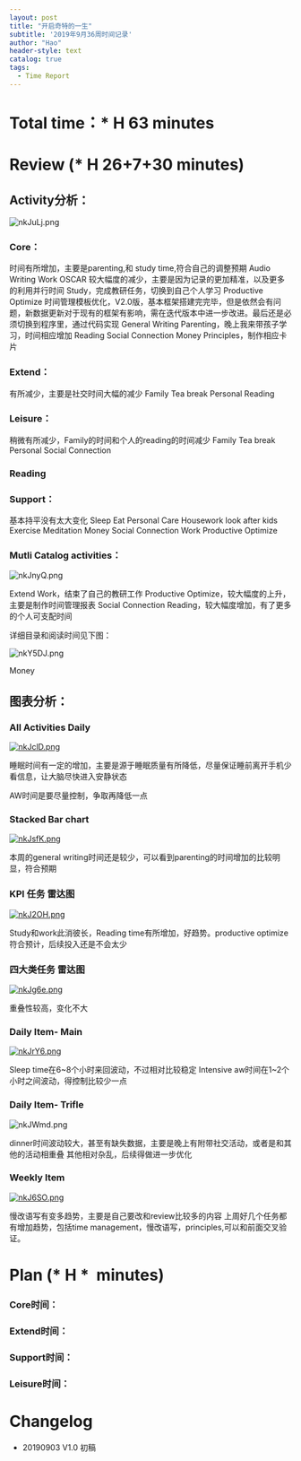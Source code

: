 ```yaml
---
layout: post
title: "开启奇特的一生"
subtitle: '2019年9月36周时间记录'
author: "Hao"
header-style: text
catalog: true
tags:
  - Time Report
---
```




# Total time：* H 63 minutes

# Review (* H 26+7+30 minutes)

## Activity分析：

![nkJuLj.png](https://s2.ax1x.com/2019/09/03/nkJuLj.png)



### Core：

时间有所增加，主要是parenting,和 study time,符合自己的调整预期
Audio Writing
Work
OSCAR 较大幅度的减少，主要是因为记录的更加精准，以及更多的利用并行时间
Study，完成教研任务，切换到自己个人学习
Productive Optimize 时间管理模板优化，V2.0版，基本框架搭建完完毕，但是依然会有问题，新数据更新对于现有的框架有影响，需在迭代版本中进一步改进。最后还是必须切换到程序里，通过代码实现
General Writing
Parenting，晚上我来带孩子学习，时间相应增加
Reading
Social Connection
Money
Principles，制作相应卡片

### Extend：

有所减少，主要是社交时间大幅的减少
Family
Tea break
Personal
Reading



### Leisure：

稍微有所减少，Family的时间和个人的reading的时间减少
Family
Tea break
Personal
Social Connection

### Reading

### Support：

基本持平没有太大变化
Sleep
Eat
Personal Care
Housework
look after kids
Exercise
Meditation
Money
Social Connection
Work
Productive Optimize

### Mutli Catalog activities：

![nkJnyQ.png](https://s2.ax1x.com/2019/09/03/nkJnyQ.png)



Extend
Work，结束了自己的教研工作
Productive Optimize，较大幅度的上升，主要是制作时间管理报表
Social Connection
Reading，较大幅度增加，有了更多的个人可支配时间

详细目录和阅读时间见下图：

![nkY5DJ.png](https://s2.ax1x.com/2019/09/03/nkY5DJ.png)



Money



## 图表分析：

### All Activities Daily



[![nkJclD.png](https://s2.ax1x.com/2019/09/03/nkJclD.png)](https://imgchr.com/i/nkJclD)



睡眠时间有一定的增加，主要是源于睡眠质量有所降低，尽量保证睡前离开手机少看信息，让大脑尽快进入安静状态

AW时间是要尽量控制，争取再降低一点

### Stacked Bar chart

[![nkJsfK.png](https://s2.ax1x.com/2019/09/03/nkJsfK.png)](https://imgchr.com/i/nkJsfK)



本周的general writing时间还是较少，可以看到parenting的时间增加的比较明显，符合预期

### KPI 任务 雷达图



[![nkJ2OH.png](https://s2.ax1x.com/2019/09/03/nkJ2OH.png)](https://imgchr.com/i/nkJ2OH)



Study和work此消彼长，Reading time有所增加，好趋势。productive optimize符合预计，后续投入还是不会太少

### 四大类任务 雷达图

[![nkJg6e.png](https://s2.ax1x.com/2019/09/03/nkJg6e.png)](https://imgchr.com/i/nkJg6e)



重叠性较高，变化不大

### Daily Item- Main



[![nkJrY6.png](https://s2.ax1x.com/2019/09/03/nkJrY6.png)](https://imgchr.com/i/nkJrY6)



Sleep time在6~8个小时来回波动，不过相对比较稳定
Intensive aw时间在1~2个小时之间波动，得控制比较少一点



### Daily Item- Trifle



![nkJWmd.png](https://s2.ax1x.com/2019/09/03/nkJWmd.png)



dinner时间波动较大，甚至有缺失数据，主要是晚上有附带社交活动，或者是和其他的活动相重叠
其他相对杂乱，后续得做进一步优化



### Weekly Item

[![nkJ6SO.png](https://s2.ax1x.com/2019/09/03/nkJ6SO.png)](https://imgchr.com/i/nkJ6SO)



慢改语写有变多趋势，主要是自己要改和review比较多的内容
上周好几个任务都有增加趋势，包括time management，慢改语写，principles,可以和前面交叉验证。

# Plan (* H *  minutes)

### Core时间：

### Extend时间：

### Support时间：

### Leisure时间：

# Changelog

- 20190903 V1.0 初稿